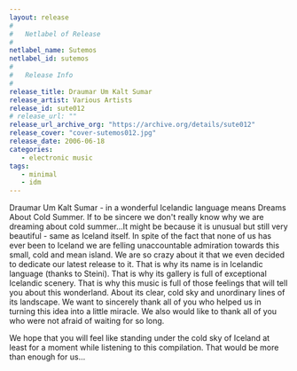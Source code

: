 ```yaml
---
layout: release
#
#   Netlabel of Release
#
netlabel_name: Sutemos
netlabel_id: sutemos
#
#   Release Info
#
release_title: Draumar Um Kalt Sumar
release_artist: Various Artists
release_id: sute012
# release_url: ""
release_url_archive_org: "https://archive.org/details/sute012"
release_cover: "cover-sutemos012.jpg"
release_date: 2006-06-18
categories:
   - electronic music
tags:
   - minimal
   - idm
---
```

Draumar Um Kalt Sumar - in a wonderful Icelandic language means Dreams About Cold Summer. If to be sincere we don't really know why we are dreaming about cold summer...It might be because it is unusual but still very beautiful - same as Iceland itself. In spite of the fact that none of us has ever been to Iceland we are felling unaccountable admiration towards this small, cold and mean island. We are so crazy about it that we even decided to dedicate our latest release to it. That is why its name is in Icelandic language (thanks to Steini). That is why its gallery is full of exceptional Icelandic scenery. That is why this music is full of those feelings that will tell you about this wonderland. About its clear, cold sky and unordinary lines of its landscape. We want to sincerely thank all of you who helped us in turning this idea into a little miracle. We also would like to thank all of you who were not afraid of waiting for so long.

We hope that you will feel like standing under the cold sky of Iceland at least for a moment while listening to this compilation. That would be more than enough for us...